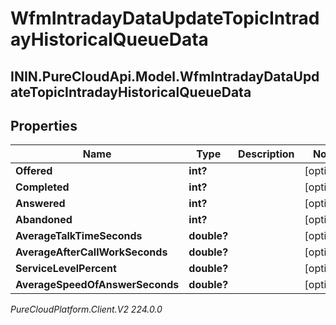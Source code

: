 # WfmIntradayDataUpdateTopicIntradayHistoricalQueueData

## ININ.PureCloudApi.Model.WfmIntradayDataUpdateTopicIntradayHistoricalQueueData

## Properties

|Name | Type | Description | Notes|
|------------ | ------------- | ------------- | -------------|
| **Offered** | **int?** |  | [optional] |
| **Completed** | **int?** |  | [optional] |
| **Answered** | **int?** |  | [optional] |
| **Abandoned** | **int?** |  | [optional] |
| **AverageTalkTimeSeconds** | **double?** |  | [optional] |
| **AverageAfterCallWorkSeconds** | **double?** |  | [optional] |
| **ServiceLevelPercent** | **double?** |  | [optional] |
| **AverageSpeedOfAnswerSeconds** | **double?** |  | [optional] |



_PureCloudPlatform.Client.V2 224.0.0_

